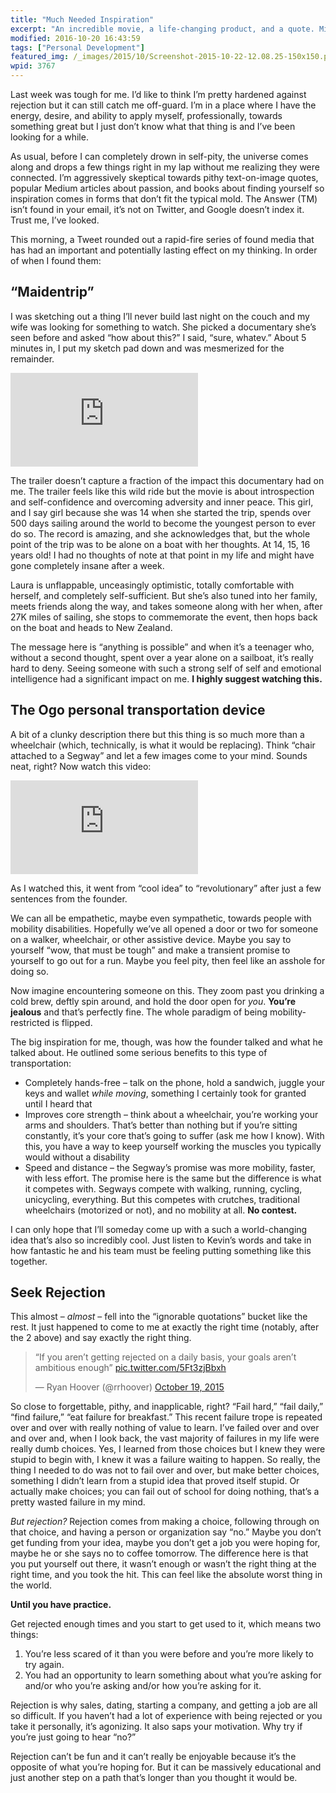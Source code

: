 ```yaml
---
title: "Much Needed Inspiration"
excerpt: "An incredible movie, a life-changing product, and a quote. Might be just what you need right now too. "
modified: 2016-10-20 16:43:59
tags: ["Personal Development"]
featured_img: /_images/2015/10/Screenshot-2015-10-22-12.08.25-150x150.png
wpid: 3767
---
```



Last week was tough for me. I’d like to think I’m pretty hardened against rejection but it can still catch me off-guard. I’m in a place where I have the energy, desire, and ability to apply myself, professionally, towards something great but I just don’t know what that thing is and I’ve been looking for a while.

As usual, before I can completely drown in self-pity, the universe comes along and drops a few things right in my lap without me realizing they were connected. I’m aggressively skeptical towards pithy text-on-image quotes, popular Medium articles about passion, and books about finding yourself so inspiration comes in forms that don’t fit the typical mold. The Answer (TM) isn’t found in your email, it’s not on Twitter, and Google doesn’t index it. Trust me, I’ve looked.

This morning, a Tweet rounded out a rapid-fire series of found media that has had an important and potentially lasting effect on my thinking. In order of when I found them:

“Maidentrip”
------------

I was sketching out a thing I’ll never build last night on the couch and my wife was looking for something to watch. She picked a documentary she’s seen before and asked “how about this?” I said, “sure, whatev.” About 5 minutes in, I put my sketch pad down and was mesmerized for the remainder.

<iframe src="https://www.youtube.com/embed/8PCbn1T2Tfw" frameborder="0" allow="accelerometer; autoplay; clipboard-write; encrypted-media; gyroscope; picture-in-picture" allowfullscreen></iframe>

The trailer doesn’t capture a fraction of the impact this documentary had on me. The trailer feels like this wild ride but the movie is about introspection and self-confidence and overcoming adversity and inner peace. This girl, and I say girl because she was 14 when she started the trip, spends over 500 days sailing around the world to become the youngest person to ever do so. The record is amazing, and she acknowledges that, but the whole point of the trip was to be alone on a boat with her thoughts. At 14, 15, 16 years old! I had no thoughts of note at that point in my life and might have gone completely insane after a week.

Laura is unflappable, unceasingly optimistic, totally comfortable with herself, and completely self-sufficient. But she’s also tuned into her family, meets friends along the way, and takes someone along with her when, after 27K miles of sailing, she stops to commemorate the event, then hops back on the boat and heads to New Zealand.

The message here is “anything is possible” and when it’s a teenager who, without a second thought, spent over a year alone on a sailboat, it’s really hard to deny. Seeing someone with such a strong self of self and emotional intelligence had a significant impact on me. **I highly suggest watching this.**

The Ogo personal transportation device
--------------------------------------

A bit of a clunky description there but this thing is so much more than a wheelchair (which, technically, is what it would be replacing). Think “chair attached to a Segway” and let a few images come to your mind. Sounds neat, right? Now watch this video:

<iframe src="https://www.youtube.com/embed/zgat4a1TrEM" frameborder="0" allow="accelerometer; autoplay; clipboard-write; encrypted-media; gyroscope; picture-in-picture" allowfullscreen></iframe>

As I watched this, it went from “cool idea” to “revolutionary” after just a few sentences from the founder.

We can all be empathetic, maybe even sympathetic, towards people with mobility disabilities. Hopefully we’ve all opened a door or two for someone on a walker, wheelchair, or other assistive device. Maybe you say to yourself “wow, that must be tough” and make a transient promise to yourself to go out for a run. Maybe you feel pity, then feel like an asshole for doing so.

Now imagine encountering someone on this. They zoom past you drinking a cold brew, deftly spin around, and hold the door open for *you*. **You’re jealous** and that’s perfectly fine. The whole paradigm of being mobility-restricted is flipped.

The big inspiration for me, though, was how the founder talked and what he talked about. He outlined some serious benefits to this type of transportation:

- Completely hands-free – talk on the phone, hold a sandwich, juggle your keys and wallet *while moving*, something I certainly took for granted until I heard that
- Improves core strength – think about a wheelchair, you’re working your arms and shoulders. That’s better than nothing but if you’re sitting constantly, it’s your core that’s going to suffer (ask me how I know). With this, you have a way to keep yourself working the muscles you typically would without a disability
- Speed and distance – the Segway’s promise was more mobility, faster, with less effort. The promise here is the same but the difference is what it competes with. Segways compete with walking, running, cycling, unicycling, everything. But this competes with crutches, traditional wheelchairs (motorized or not), and no mobility at all. **No contest.**

I can only hope that I’ll someday come up with a such a world-changing idea that’s also so incredibly cool. Just listen to Kevin’s words and take in how fantastic he and his team must be feeling putting something like this together.

Seek Rejection
--------------

This almost – *almost* – fell into the “ignorable quotations” bucket like the rest. It just happened to come to me at exactly the right time (notably, after the 2 above) and say exactly the right thing.

> “If you aren’t getting rejected on a daily basis, your goals aren’t ambitious enough”  [pic.twitter.com/5Ft3zjBbxh](http://t.co/5Ft3zjBbxh)
> 
> — Ryan Hoover (@rrhoover) [October 19, 2015](https://twitter.com/rrhoover/status/656134322727071744?ref_src=twsrc%5Etfw)

So close to forgettable, pithy, and inapplicable, right? “Fail hard,” “fail daily,” “find failure,” “eat failure for breakfast.” This recent failure trope is repeated over and over with really nothing of value to learn. I’ve failed over and over and over and, when I look back, the vast majority of failures in my life were really dumb choices. Yes, I learned from those choices but I knew they were stupid to begin with, I knew it was a failure waiting to happen. So really, the thing I needed to do was not to fail over and over, but make better choices, something I didn’t learn from a stupid idea that proved itself stupid. Or actually make choices; you can fail out of school for doing nothing, that’s a pretty wasted failure in my mind.

*But rejection?* Rejection comes from making a choice, following through on that choice, and having a person or organization say “no.” Maybe you don’t get funding from your idea, maybe you don’t get a job you were hoping for, maybe he or she says no to coffee tomorrow. The difference here is that you put yourself out there, it wasn’t enough or wasn’t the right thing at the right time, and you took the hit. This can feel like the absolute worst thing in the world.

**Until you have practice.**

Get rejected enough times and you start to get used to it, which means two things:

1. You’re less scared of it than you were before and you’re more likely to try again.
2. You had an opportunity to learn something about what you’re asking for and/or who you’re asking and/or how you’re asking for it.

Rejection is why sales, dating, starting a company, and getting a job are all so difficult. If you haven’t had a lot of experience with being rejected or you take it personally, it’s agonizing. It also saps your motivation. Why try if you’re just going to hear “no?”

Rejection can’t be fun and it can’t really be enjoyable because it’s the opposite of what you’re hoping for. But it can be massively educational and just another step on a path that’s longer than you thought it would be.
